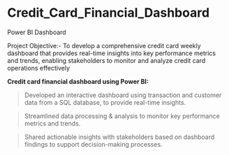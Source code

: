 # Credit_Card_Financial_Dashboard
Power BI Dashboard

Project Objective:-
To develop a comprehensive credit card weekly dashboard that provides real-time insights into key performance metrics and trends,
enabling stakeholders to monitor and analyze credit card operations effectively

**Credit card financial dashboard using Power BI:**

 > Developed an interactive dashboard using transaction and customer data from a SQL database, to provide real-time insights.

> Streamlined data processing & analysis to monitor key performance metrics and trends.

> Shared actionable insights with stakeholders based on dashboard findings to support decision-making processes.
